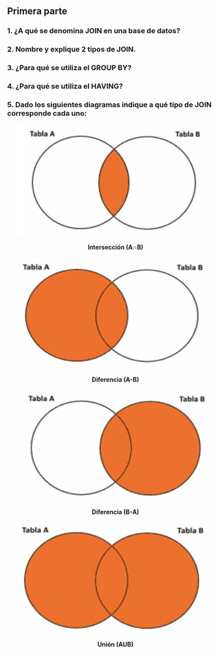 ## Primera parte

### 1. ¿A qué se denomina JOIN en una base de datos?

### 2. Nombre y explique 2 tipos de JOIN.

### 3. ¿Para qué se utiliza el GROUP BY?

### 4. ¿Para qué se utiliza el HAVING?

### 5. Dado los siguientes diagramas indique a qué tipo de JOIN corresponde cada uno:

<p align="center">
  <img width="460" height="260" src="./img/Interseccion.png">
</p>
<p align="center">
  <b>Intersección (A∩B)</b>
</p>

<p align="center">
  <img width="460" height="260" src="./img/Left.png">
</p>
<p align="center">
  <b>Diferencia (A-B)</b>
</p>

<p align="center">
  <img width="460" height="260" src="./img/Right.png">
</p>
<p align="center">
  <b>Diferencia (B-A)</b>
</p>

<p align="center">
  <img width="460" height="260" src="./img/LeftRight.png">
</p>
<p align="center">
  <b>Unión (AUB)</b>
</p>
